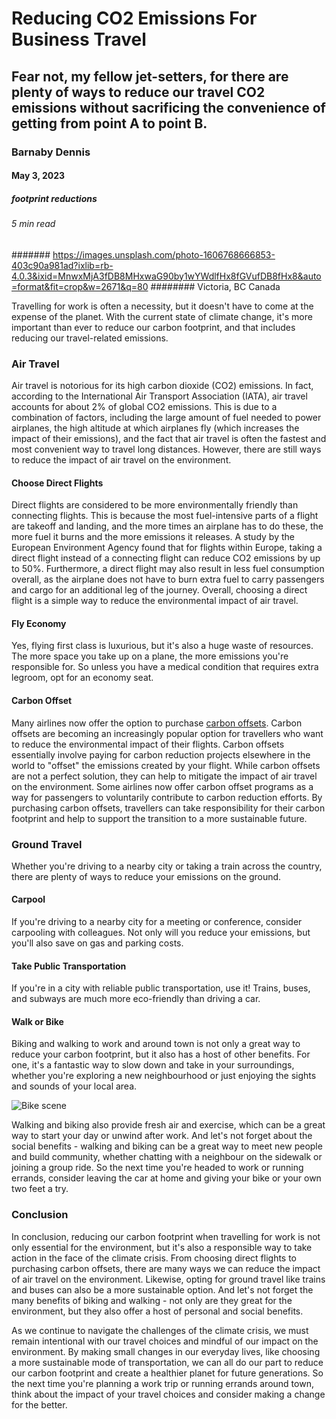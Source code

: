 # Reducing CO2 Emissions For Business Travel
## Fear not, my fellow jet-setters, for there are plenty of ways to reduce our travel CO2 emissions without sacrificing the convenience of getting from point A to point B.
### Barnaby Dennis
#### May 3, 2023
##### footprint reductions
###### 5 min read
####### https://images.unsplash.com/photo-1606768666853-403c90a981ad?ixlib=rb-4.0.3&ixid=MnwxMjA3fDB8MHxwaG90by1wYWdlfHx8fGVufDB8fHx8&auto=format&fit=crop&w=2671&q=80
######## Victoria, BC Canada

Travelling for work is often a necessity, but it doesn't have to come at the expense of the planet. With the current state of climate change, it's more important than ever to reduce our carbon footprint, and that includes reducing our travel-related emissions.

### Air Travel
Air travel is notorious for its high carbon dioxide (CO2) emissions. In fact, according to the International Air Transport Association (IATA), air travel accounts for about 2% of global CO2 emissions. This is due to a combination of factors, including the large amount of fuel needed to power airplanes, the high altitude at which airplanes fly (which increases the impact of their emissions), and the fact that air travel is often the fastest and most convenient way to travel long distances. However, there are still ways to reduce the impact of air travel on the environment.

#### Choose Direct Flights
Direct flights are considered to be more environmentally friendly than connecting flights. This is because the most fuel-intensive parts of a flight are takeoff and landing, and the more times an airplane has to do these, the more fuel it burns and the more emissions it releases. A study by the European Environment Agency found that for flights within Europe, taking a direct flight instead of a connecting flight can reduce CO2 emissions by up to 50%. Furthermore, a direct flight may also result in less fuel consumption overall, as the airplane does not have to burn extra fuel to carry passengers and cargo for an additional leg of the journey. Overall, choosing a direct flight is a simple way to reduce the environmental impact of air travel.

#### Fly Economy
Yes, flying first class is luxurious, but it's also a huge waste of resources. The more space you take up on a plane, the more emissions you're responsible for. So unless you have a medical condition that requires extra legroom, opt for an economy seat.

#### Carbon Offset
Many airlines now offer the option to purchase [carbon offsets](https://natureblocks.com/blog/what-are-carbon-offsets). Carbon offsets are becoming an increasingly popular option for travellers who want to reduce the environmental impact of their flights. Carbon offsets essentially involve paying for carbon reduction projects elsewhere in the world to "offset" the emissions created by your flight. While carbon offsets are not a perfect solution, they can help to mitigate the impact of air travel on the environment. Some airlines now offer carbon offset programs as a way for passengers to voluntarily contribute to carbon reduction efforts. By purchasing carbon offsets, travellers can take responsibility for their carbon footprint and help to support the transition to a more sustainable future.

### Ground Travel
Whether you're driving to a nearby city or taking a train across the country, there are plenty of ways to reduce your emissions on the ground.

#### Carpool
If you're driving to a nearby city for a meeting or conference, consider carpooling with colleagues. Not only will you reduce your emissions, but you'll also save on gas and parking costs.

#### Take Public Transportation
If you're in a city with reliable public transportation, use it! Trains, buses, and subways are much more eco-friendly than driving a car.

#### Walk or Bike
Biking and walking to work and around town is not only a great way to reduce your carbon footprint, but it also has a host of other benefits. For one, it's a fantastic way to slow down and take in your surroundings, whether you're exploring a new neighbourhood or just enjoying the sights and sounds of your local area. 

![Bike scene](https://images.unsplash.com/photo-1519219444773-9453a2f1f87c?ixlib=rb-4.0.3&ixid=MnwxMjA3fDB8MHxwaG90by1wYWdlfHx8fGVufDB8fHx8&auto=format&fit=crop&w=2672&q=80)

Walking and biking also provide fresh air and exercise, which can be a great way to start your day or unwind after work. And let's not forget about the social benefits - walking and biking can be a great way to meet new people and build community, whether chatting with a neighbour on the sidewalk or joining a group ride. So the next time you're headed to work or running errands, consider leaving the car at home and giving your bike or your own two feet a try.

### Conclusion
In conclusion, reducing our carbon footprint when travelling for work is not only essential for the environment, but it's also a responsible way to take action in the face of the climate crisis. From choosing direct flights to purchasing carbon offsets, there are many ways we can reduce the impact of air travel on the environment. Likewise, opting for ground travel like trains and buses can also be a more sustainable option. And let's not forget the many benefits of biking and walking - not only are they great for the environment, but they also offer a host of personal and social benefits.

As we continue to navigate the challenges of the climate crisis, we must remain intentional with our travel choices and mindful of our impact on the environment. By making small changes in our everyday lives, like choosing a more sustainable mode of transportation, we can all do our part to reduce our carbon footprint and create a healthier planet for future generations. So the next time you're planning a work trip or running errands around town, think about the impact of your travel choices and consider making a change for the better.
